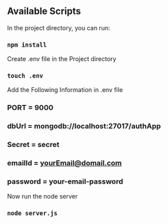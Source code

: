 ## Available Scripts

In the project directory, you can run:

### `npm install`

Create .env file in the Project directory

### `touch .env`

Add the Following Information in .env file

### PORT = 9000
### dbUrl = mongodb://localhost:27017/authApp
### Secret = secret
### emailId = yourEmail@domail.com
### password = your-email-password

Now run the node server

### `node server.js`
